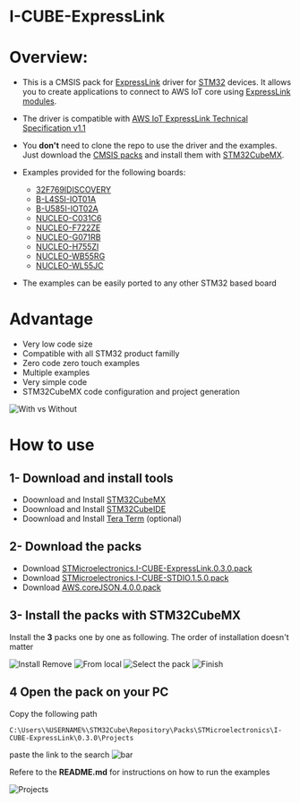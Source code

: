 ﻿# I-CUBE-ExpressLink

# Overview:
* This is a CMSIS pack for [ExpressLink](https://aws.amazon.com/iot-expresslink/) driver for [STM32](https://www.st.com/en/microcontrollers-microprocessors/stm32-32-bit-arm-cortex-mcus.html) devices. It allows you to create applications to connect to AWS IoT core using [ExpressLink modules](https://devices.amazonaws.com/search?page=1&sv=iotxplnk).

* The driver is compatible with [AWS IoT ExpressLink Technical Specification v1.1](https://aws.amazon.com/about-aws/whats-new/2022/11/aws-iot-expresslink-technical-specification-v1-1-released/)

* You **don't** need to clone the repo to use the driver and the examples. Just download the [CMSIS packs](https://github.com/stm32-hotspot/I-CUBE-ExpressLink/edit/main/README.md#2--download-the-packs) and install them with [STM32CubeMX](https://www.st.com/stm32cubemx). 

* Examples provided for the following boards:
    * [32F769IDISCOVERY](https://www.st.com/en/evaluation-tools/32f769idiscovery.html)
    * [B-L4S5I-IOT01A](https://www.st.com/en/evaluation-tools/b-l4s5i-iot01a.html)
    * [B-U585I-IOT02A](https://www.st.com/en/evaluation-tools/b-u585i-iot02a.html)
    * [NUCLEO-C031C6](https://www.st.com/en/evaluation-tools/nucleo-c031c6.html)
    * [NUCLEO-F722ZE](https://www.st.com/en/evaluation-tools/nucleo-f722ze.html)
    * [NUCLEO-G071RB](https://www.st.com/en/evaluation-tools/nucleo-g071rb.html)
    * [NUCLEO-H755ZI](https://www.st.com/en/evaluation-tools/nucleo-h755zi-q.html)
    * [NUCLEO-WB55RG](https://www.st.com/en/evaluation-tools/nucleo-wb55rg.html)
    * [NUCLEO-WL55JC](https://www.st.com/en/evaluation-tools/nucleo-wl55jc.html)

* The examples can be easily ported to any other STM32 based board

# Advantage
* Very low code size
* Compatible with all STM32 product familly
* Zero code zero touch examples
* Multiple examples
* Very simple code
* STM32CubeMX code configuration and project generation

![With vs Without](./Resources/With_vs_Without.jpg)
# How to use
## 1- Download and install tools
* Doownload and Install [STM32CubeMX](https://www.st.com/stm32cubemx)
* Doownload and Install [STM32CubeIDE](https://www.st.com/stm32cubeide)
* Doownload and Install [Tera Term](https://osdn.net/projects/ttssh2/downloads/74780/teraterm-4.106.exe/) (optional)

## 2- Download the packs
* Download [STMicroelectronics.I-CUBE-ExpressLink.0.3.0.pack](https://github.com/stm32-hotspot/I-CUBE-ExpressLink/raw/main/STMicroelectronics.I-CUBE-ExpressLink.0.3.0.pack)
* Download [STMicroelectronics.I-CUBE-STDIO.1.5.0.pack](https://github.com/stm32-hotspot/I-CUBE-STDIO/blob/main/Pack/STMicroelectronics.I-CUBE-STDIO.1.5.0.pack?raw=true)
* Download [AWS.coreJSON.4.0.0.pack](https://freertos-cmsis-packs.s3.us-west-2.amazonaws.com/AWS.coreJSON.4.0.0.pack)

## 3- Install the packs with STM32CubeMX
Install the **3** packs one by one as following. The order of installation doesn't matter

![Install Remove](./Resources/Install_Pack_01.jpg)
![From local](./Resources/Install_Pack_02.jpg)
![Select the pack](./Resources/Install_Pack_03.jpg)
![Finish](./Resources/Install_Pack_04.jpg)

## 4 Open the pack on your PC
Copy the following path
```
C:\Users\%USERNAME%\STM32Cube\Repository\Packs\STMicroelectronics\I-CUBE-ExpressLink\0.3.0\Projects
```

paste the link to the search ![bar](./Resources//OpenRepo.jpg)


Refere to the **README.md** for instructions on how to run the examples

 ![Projects](./Resources/Projects.jpg)





